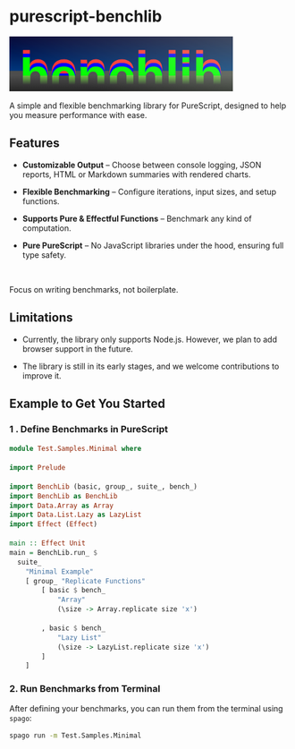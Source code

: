 # purescript-benchlib

<img src="docs/logo.png" width="400"/>

A simple and flexible benchmarking library for PureScript, designed to help you measure performance with ease. 

## Features

- __Customizable Output__ – Choose between console logging, JSON reports, HTML or Markdown summaries with rendered charts.

- __Flexible Benchmarking__ – Configure iterations, input sizes, and setup functions.

- __Supports Pure & Effectful Functions__ – Benchmark any kind of computation.

- __Pure PureScript__ – No JavaScript libraries under the hood, ensuring full type safety.

<br>

Focus on writing benchmarks, not boilerplate. 

## Limitations

- Currently, the library only supports Node.js. However, we plan to add browser support in the future.

- The library is still in its early stages, and we welcome contributions to improve it.


## Example to Get You Started

### 1 . Define Benchmarks in PureScript

```purescript
module Test.Samples.Minimal where

import Prelude

import BenchLib (basic, group_, suite_, bench_)
import BenchLib as BenchLib
import Data.Array as Array
import Data.List.Lazy as LazyList
import Effect (Effect)

main :: Effect Unit
main = BenchLib.run_ $
  suite_
    "Minimal Example"
    [ group_ "Replicate Functions"
        [ basic $ bench_
            "Array"
            (\size -> Array.replicate size 'x')

        , basic $ bench_
            "Lazy List"
            (\size -> LazyList.replicate size 'x')
        ]
    ]

```

### 2. Run Benchmarks from Terminal

After defining your benchmarks, you can run them from the terminal using `spago`:

```bash
spago run -m Test.Samples.Minimal
```
